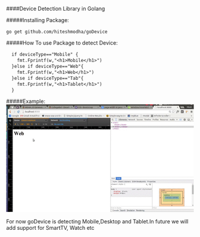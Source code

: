 ####Device Detection Library in Golang

#####Installing Package:
```
go get github.com/hiteshmodha/goDevice
```

#####How To use Package to detect Device:
```
  if deviceType=="Mobile" {
    fmt.Fprintf(w,"<h1>Mobile</h1>")
  }else if deviceType=="Web"{
    fmt.Fprintf(w,"<h1>Web</h1>")
  }else if deviceType=="Tab"{
    fmt.Fprintf(w,"<h1>Tablet</h1>")
  }
  ```

#####Example:
![example](/vd.gif)

For now goDevice is detecting Mobile,Desktop and Tablet.In future we will add support for SmartTV, Watch etc
